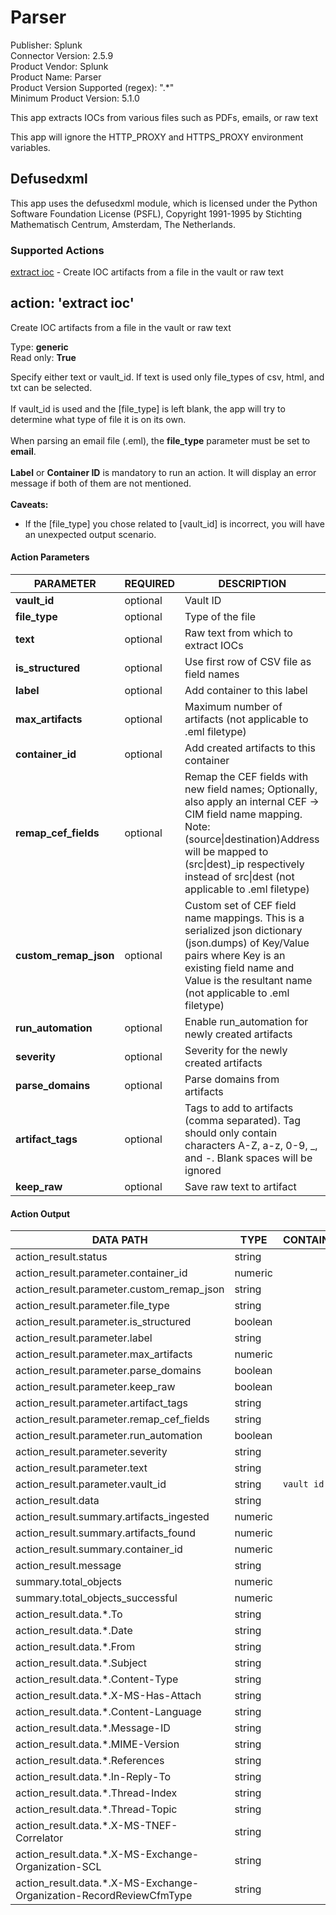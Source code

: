 [comment]: # "Auto-generated SOAR connector documentation"
# Parser

Publisher: Splunk  
Connector Version: 2\.5\.9  
Product Vendor: Splunk  
Product Name: Parser  
Product Version Supported (regex): "\.\*"  
Minimum Product Version: 5\.1\.0  

This app extracts IOCs from various files such as PDFs, emails, or raw text

[comment]: # " File: README.md"
[comment]: # "        Copyright (c) 2017-2022 Splunk Inc."
[comment]: # ""
[comment]: # "Licensed under the Apache License, Version 2.0 (the 'License');"
[comment]: # "you may not use this file except in compliance with the License."
[comment]: # "You may obtain a copy of the License at"
[comment]: # ""
[comment]: # "    http://www.apache.org/licenses/LICENSE-2.0"
[comment]: # ""
[comment]: # "Unless required by applicable law or agreed to in writing, software distributed under"
[comment]: # "the License is distributed on an 'AS IS' BASIS, WITHOUT WARRANTIES OR CONDITIONS OF ANY KIND,"
[comment]: # "either express or implied. See the License for the specific language governing permissions"
[comment]: # "and limitations under the License."
[comment]: # ""
This app will ignore the HTTP_PROXY and HTTPS_PROXY environment variables.  

## Defusedxml

This app uses the defusedxml module, which is licensed under the Python Software Foundation License
(PSFL), Copyright 1991-1995 by Stichting Mathematisch Centrum, Amsterdam, The Netherlands.


### Supported Actions  
[extract ioc](#action-extract-ioc) - Create IOC artifacts from a file in the vault or raw text  

## action: 'extract ioc'
Create IOC artifacts from a file in the vault or raw text

Type: **generic**  
Read only: **True**

Specify either text or vault\_id\. If text is used only file\_types of csv, html, and txt can be selected\. <br/><br/>If vault\_id is used and the \[file\_type\] is left blank, the app will try to determine what type of file it is on its own\. <br/><br/> When parsing an email file \(\.eml\), the <b>file\_type</b> parameter must be set to <b>email</b>\. <br/> <br/> <b>Label</b> or <b>Container ID</b> is mandatory to run an action\. It will display an error message if both of them are not mentioned\. <br/> <br/> <b> Caveats\:</b> <ul><li>If the \[file\_type\] you chose related to \[vault\_id\] is incorrect, you will have an unexpected output scenario\.</li></ul>

#### Action Parameters
PARAMETER | REQUIRED | DESCRIPTION | TYPE | CONTAINS
--------- | -------- | ----------- | ---- | --------
**vault\_id** |  optional  | Vault ID | string |  `vault id` 
**file\_type** |  optional  | Type of the file | string | 
**text** |  optional  | Raw text from which to extract IOCs | string | 
**is\_structured** |  optional  | Use first row of CSV file as field names | boolean | 
**label** |  optional  | Add container to this label | string | 
**max\_artifacts** |  optional  | Maximum number of artifacts \(not applicable to \.eml filetype\) | numeric | 
**container\_id** |  optional  | Add created artifacts to this container | numeric | 
**remap\_cef\_fields** |  optional  | Remap the CEF fields with new field names; Optionally, also apply an internal CEF \-> CIM field name mapping\. Note\: \(source\|destination\)Address will be mapped to \(src\|dest\)\_ip respectively instead of src\|dest \(not applicable to \.eml filetype\) | string | 
**custom\_remap\_json** |  optional  | Custom set of CEF field name mappings\. This is a serialized json dictionary \(json\.dumps\) of Key/Value pairs where Key is an existing field name and Value is the resultant name \(not applicable to \.eml filetype\) | string | 
**run\_automation** |  optional  | Enable run\_automation for newly created artifacts | boolean | 
**severity** |  optional  | Severity for the newly created artifacts | string | 
**parse\_domains** |  optional  | Parse domains from artifacts | boolean | 
**artifact\_tags** |  optional  | Tags to add to artifacts \(comma separated\)\. Tag should only contain characters A\-Z, a\-z, 0\-9, \_, and \-\. Blank spaces will be ignored | string | 
**keep\_raw** |  optional  | Save raw text to artifact | boolean | 

#### Action Output
DATA PATH | TYPE | CONTAINS
--------- | ---- | --------
action\_result\.status | string | 
action\_result\.parameter\.container\_id | numeric | 
action\_result\.parameter\.custom\_remap\_json | string | 
action\_result\.parameter\.file\_type | string | 
action\_result\.parameter\.is\_structured | boolean | 
action\_result\.parameter\.label | string | 
action\_result\.parameter\.max\_artifacts | numeric | 
action\_result\.parameter\.parse\_domains | boolean | 
action\_result\.parameter\.keep\_raw | boolean | 
action\_result\.parameter\.artifact\_tags | string | 
action\_result\.parameter\.remap\_cef\_fields | string | 
action\_result\.parameter\.run\_automation | boolean | 
action\_result\.parameter\.severity | string | 
action\_result\.parameter\.text | string | 
action\_result\.parameter\.vault\_id | string |  `vault id` 
action\_result\.data | string | 
action\_result\.summary\.artifacts\_ingested | numeric | 
action\_result\.summary\.artifacts\_found | numeric | 
action\_result\.summary\.container\_id | numeric | 
action\_result\.message | string | 
summary\.total\_objects | numeric | 
summary\.total\_objects\_successful | numeric | 
action\_result\.data\.\*\.To | string | 
action\_result\.data\.\*\.Date | string | 
action\_result\.data\.\*\.From | string | 
action\_result\.data\.\*\.Subject | string | 
action\_result\.data\.\*\.Content\-Type | string | 
action\_result\.data\.\*\.X\-MS\-Has\-Attach | string | 
action\_result\.data\.\*\.Content\-Language | string | 
action\_result\.data\.\*\.Message\-ID | string | 
action\_result\.data\.\*\.MIME\-Version | string | 
action\_result\.data\.\*\.References | string | 
action\_result\.data\.\*\.In\-Reply\-To | string | 
action\_result\.data\.\*\.Thread\-Index | string | 
action\_result\.data\.\*\.Thread\-Topic | string | 
action\_result\.data\.\*\.X\-MS\-TNEF\-Correlator | string | 
action\_result\.data\.\*\.X\-MS\-Exchange\-Organization\-SCL | string | 
action\_result\.data\.\*\.X\-MS\-Exchange\-Organization\-RecordReviewCfmType | string | 